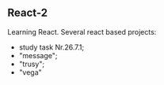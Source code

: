 React-2
----------
Learning React.
Several react based projects: 
- study task Nr.26.7.1;
- "message";
- "trusy";
- "vega"
